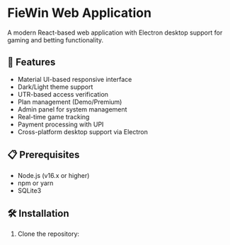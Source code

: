 # FieWin Web Application

A modern React-based web application with Electron desktop support for gaming and betting functionality.

## 🚀 Features

- Material UI-based responsive interface
- Dark/Light theme support
- UTR-based access verification
- Plan management (Demo/Premium)
- Admin panel for system management
- Real-time game tracking
- Payment processing with UPI
- Cross-platform desktop support via Electron

## 📋 Prerequisites

- Node.js (v16.x or higher)
- npm or yarn
- SQLite3

## 🛠️ Installation

1. Clone the repository: